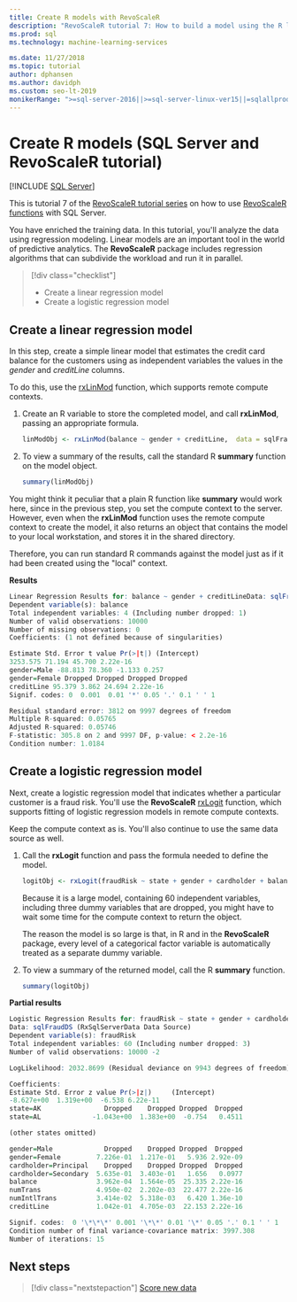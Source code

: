```yaml
---
title: Create R models with RevoScaleR
description: "RevoScaleR tutorial 7: How to build a model using the R language on SQL Server."
ms.prod: sql
ms.technology: machine-learning-services

ms.date: 11/27/2018  
ms.topic: tutorial
author: dphansen
ms.author: davidph
ms.custom: seo-lt-2019
monikerRange: ">=sql-server-2016||>=sql-server-linux-ver15||=sqlallproducts-allversions"
---
```

# Create R models (SQL Server and RevoScaleR tutorial)
 [!INCLUDE [SQL Server](../../includes/applies-to-version/sqlserver.md)]

This is tutorial 7 of the [RevoScaleR tutorial series](deepdive-data-science-deep-dive-using-the-revoscaler-packages.md) on how to use [RevoScaleR functions](https://docs.microsoft.com/machine-learning-server/r-reference/revoscaler/revoscaler) with SQL Server.

You have enriched the training data. In this tutorial, you'll analyze the data using regression modeling. Linear models are an important tool in the world of predictive analytics. The **RevoScaleR** package includes regression algorithms that can subdivide the workload and run it in parallel.

> [!div class="checklist"]
> * Create a linear regression model
> * Create a logistic regression model

## Create a linear regression model

In this step, create a simple linear model that estimates the credit card balance for the customers using as independent variables the values in the *gender* and *creditLine* columns.
  
To do this, use the [rxLinMod](https://docs.microsoft.com/machine-learning-server/r-reference/revoscaler/rxlinmod) function, which supports remote compute contexts.
  
1. Create an R variable to store the completed model, and call **rxLinMod**, passing an appropriate formula.
  
    ```R
    linModObj <- rxLinMod(balance ~ gender + creditLine,  data = sqlFraudDS)
    ```
  
2. To view a summary of the results, call the standard R **summary** function on the model object.
  
     ```R
     summary(linModObj)
     ```

You might think it peculiar that a plain R function like **summary** would work here, since in the previous step, you set the compute context to the server. However, even when the **rxLinMod** function uses the remote compute context to create the model, it also returns an object that contains the model to your local workstation, and stores it in the shared directory.

Therefore, you can run standard R commands against the model just as if it had been created using the "local" context.

**Results**

```R
Linear Regression Results for: balance ~ gender + creditLineData: sqlFraudDS (RxSqlServerData Data Source)
Dependent variable(s): balance
Total independent variables: 4 (Including number dropped: 1)
Number of valid observations: 10000
Number of missing observations: 0
Coefficients: (1 not defined because of singularities)

Estimate Std. Error t value Pr(>|t|) (Intercept)
3253.575 71.194 45.700 2.22e-16
gender=Male -88.813 78.360 -1.133 0.257
gender=Female Dropped Dropped Dropped Dropped
creditLine 95.379 3.862 24.694 2.22e-16
Signif. codes: 0  0.001  0.01 '*' 0.05 '.' 0.1 ' ' 1

Residual standard error: 3812 on 9997 degrees of freedom
Multiple R-squared: 0.05765
Adjusted R-squared: 0.05746
F-statistic: 305.8 on 2 and 9997 DF, p-value: < 2.2e-16
Condition number: 1.0184
```

## Create a logistic regression model

Next, create a logistic regression model that indicates whether a particular customer is a fraud risk. You'll use the **RevoScaleR** [rxLogit](https://docs.microsoft.com/machine-learning-server/r-reference/revoscaler/rxlogit) function, which supports fitting of logistic regression models in remote compute contexts.

Keep the compute context as is. You'll also continue to use the same data source as well.

1. Call the **rxLogit** function and pass the formula needed to define the model.

    ```R
    logitObj <- rxLogit(fraudRisk ~ state + gender + cardholder + balance + numTrans + numIntlTrans + creditLine, data = sqlFraudDS, dropFirst = TRUE)
    ```
  
    Because it is a large model, containing 60 independent variables, including three dummy variables that are dropped, you might have to wait some time for the compute context to return the object.
    
    The reason the model is so large is that, in R and in the **RevoScaleR** package, every level of a categorical factor variable is automatically treated as a separate dummy variable.
  
2. To view a summary of the returned model, call the R **summary** function.
  
    ```R
    summary(logitObj)
    ```
  
**Partial results**

```R
Logistic Regression Results for: fraudRisk ~ state + gender + cardholder + balance + numTrans + numIntlTrans + creditLine
Data: sqlFraudDS (RxSqlServerData Data Source)
Dependent variable(s): fraudRisk
Total independent variables: 60 (Including number dropped: 3)
Number of valid observations: 10000 -2

LogLikelihood: 2032.8699 (Residual deviance on 9943 degrees of freedom)

Coefficients:
Estimate Std. Error z value Pr(>|z|)     (Intercept)
-8.627e+00  1.319e+00  -6.538 6.22e-11
state=AK                Dropped    Dropped Dropped  Dropped
state=AL             -1.043e+00  1.383e+00  -0.754   0.4511

(other states omitted)

gender=Male             Dropped    Dropped Dropped  Dropped
gender=Female         7.226e-01  1.217e-01   5.936 2.92e-09
cardholder=Principal    Dropped    Dropped Dropped  Dropped
cardholder=Secondary  5.635e-01  3.403e-01   1.656   0.0977
balance               3.962e-04  1.564e-05  25.335 2.22e-16
numTrans              4.950e-02  2.202e-03  22.477 2.22e-16
numIntlTrans          3.414e-02  5.318e-03   6.420 1.36e-10
creditLine            1.042e-01  4.705e-03  22.153 2.22e-16

Signif. codes:  0 '\*\*\*' 0.001 '\*\*' 0.01 '\*' 0.05 '.' 0.1 ' ' 1
Condition number of final variance-covariance matrix: 3997.308
Number of iterations: 15
```

## Next steps

> [!div class="nextstepaction"]
> [Score new data](../../machine-learning/tutorials/deepdive-score-new-data.md)